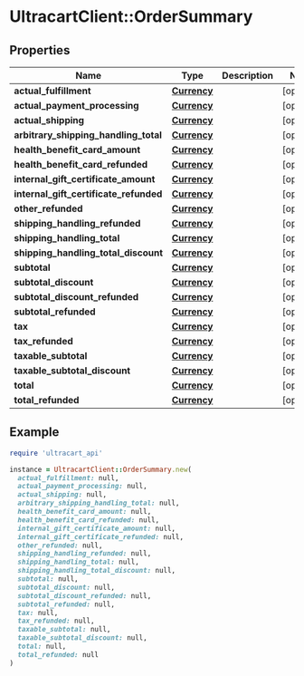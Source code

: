 # UltracartClient::OrderSummary

## Properties

| Name | Type | Description | Notes |
| ---- | ---- | ----------- | ----- |
| **actual_fulfillment** | [**Currency**](Currency.md) |  | [optional] |
| **actual_payment_processing** | [**Currency**](Currency.md) |  | [optional] |
| **actual_shipping** | [**Currency**](Currency.md) |  | [optional] |
| **arbitrary_shipping_handling_total** | [**Currency**](Currency.md) |  | [optional] |
| **health_benefit_card_amount** | [**Currency**](Currency.md) |  | [optional] |
| **health_benefit_card_refunded** | [**Currency**](Currency.md) |  | [optional] |
| **internal_gift_certificate_amount** | [**Currency**](Currency.md) |  | [optional] |
| **internal_gift_certificate_refunded** | [**Currency**](Currency.md) |  | [optional] |
| **other_refunded** | [**Currency**](Currency.md) |  | [optional] |
| **shipping_handling_refunded** | [**Currency**](Currency.md) |  | [optional] |
| **shipping_handling_total** | [**Currency**](Currency.md) |  | [optional] |
| **shipping_handling_total_discount** | [**Currency**](Currency.md) |  | [optional] |
| **subtotal** | [**Currency**](Currency.md) |  | [optional] |
| **subtotal_discount** | [**Currency**](Currency.md) |  | [optional] |
| **subtotal_discount_refunded** | [**Currency**](Currency.md) |  | [optional] |
| **subtotal_refunded** | [**Currency**](Currency.md) |  | [optional] |
| **tax** | [**Currency**](Currency.md) |  | [optional] |
| **tax_refunded** | [**Currency**](Currency.md) |  | [optional] |
| **taxable_subtotal** | [**Currency**](Currency.md) |  | [optional] |
| **taxable_subtotal_discount** | [**Currency**](Currency.md) |  | [optional] |
| **total** | [**Currency**](Currency.md) |  | [optional] |
| **total_refunded** | [**Currency**](Currency.md) |  | [optional] |

## Example

```ruby
require 'ultracart_api'

instance = UltracartClient::OrderSummary.new(
  actual_fulfillment: null,
  actual_payment_processing: null,
  actual_shipping: null,
  arbitrary_shipping_handling_total: null,
  health_benefit_card_amount: null,
  health_benefit_card_refunded: null,
  internal_gift_certificate_amount: null,
  internal_gift_certificate_refunded: null,
  other_refunded: null,
  shipping_handling_refunded: null,
  shipping_handling_total: null,
  shipping_handling_total_discount: null,
  subtotal: null,
  subtotal_discount: null,
  subtotal_discount_refunded: null,
  subtotal_refunded: null,
  tax: null,
  tax_refunded: null,
  taxable_subtotal: null,
  taxable_subtotal_discount: null,
  total: null,
  total_refunded: null
)
```

